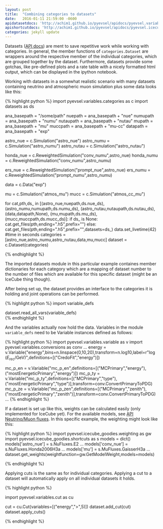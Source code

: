 ```yaml
---
layout: post
title:  "Combining categories to datasets"
date:   2016-01-11 21:59:00 -0600
apidatasetdocs: 'http://achim1.github.io/pyevsel/apidocs/pyevsel.variables.html#module-pyevsel.variables.categories'
apishortcutdocs: 'http://achim1.github.io/pyevsel/apidocs/pyevsel.icecube_goodies.html#module-pyevsel.icecube_goodies.shortcuts'
categories: jekyll update
---
```


Datasets ([API docs][the_link]) are ment to save repetitive work while working with categories. In general, the member functions of `categories.Dataset` are wrappers around the respective member of the individual categories, which are grouped together by the dataset. Furthermore, datasets provide some gotchas, like pre-defined plots and a rate table with a nicely formatted html output, which can be displayed in the ipython notebook.

Working with datasets in a somewhat realistic scenario with many datasets containing neutrino and atmospheric muon simulation plus some data looks like this:

{% highlight python %}
import pyevsel.variables.categories as c
import datasets as ds

ana_basepath   = "/some/path"
nuepath    = ana_basepath + "nue"
numupath   = ana_basepath + "numu"
nutaupath  = ana_basepath + "nutau"
mupath     = ana_basepath + "mu"
muccpath   = ana_basepath + "mu-cc"
datapath   = ana_basepath + "exp"

astro_nue   = c.Simulation("astro_nue")
astro_numu  = c.Simulation("astro_numu")
astro_nutau = c.Simulation("astro_nutau")

honda_nue   = c.ReweightedSimulation("conv_numu",astro_nue)
honda_numu  = c.ReweightedSimulation("conv_numu",astro_numu)

ers_nue   = c.ReweightedSimulation("prompt_nue",astro_nue)
ers_numu  = c.ReweightedSimulation("prompt_numu",astro_numu)

data = c.Data("exp")

mu   = c.Simulation("atmos_mu")
mucc = c.Simulation("atmos_cc_mu")

for cat,pth,ds_ in [(astro_nue,nuepath,ds.nue_ds),(astro_numu,numupath,ds.numu_ds),
                   (astro_nutau,nutaupath,ds.nutau_ds),
                   (data,datapath,None),
                   (mu,mupath,ds.mu_ds),
                   (mucc,muccpath,ds.mucc_ds)]:
    if ds_ is None:
        cat.get_files(pth,ending=".h5",prefix="")
    else:
        cat.get_files(pth,ending=".h5",prefix="",datasets=ds_)
data.set_livetime(42) #time in seconds
categories = [astro_nue,astro_numu,astro_nutau,data,mu,mucc]
dataset = c.Dataset(categories)

{% endhighlight %}

The imported datasets module in this particular example containes member dictionaries for each category which are a mapping of dataset number to the number of files which are available for this specific dataset (might be an IceCube thing though).

After being set up, the dataset provides an interface to the categories it is holding and joint operations can be performed.

{% highlight python %}
import variable_defs

dataset.read_all_vars(variable_defs)        
{% endhighlight %}

And the variables actually now hold the data. Variables in the module `variable_defs` need to be Variable instances defined as follows:

{% highlight python %}
import pyevsel.variables.variable as v
import pyevsel.variables.conversions as conv
...
energy  = v.Variable("energy",bins=n.linspace(0,10,20),transform=n.log10,label=r"$\log(E_{rec}/$GeV$)$",definitions=[("CredoFit","energy")])

mc_p_en = v.Variable("mc_p_en",definitions=[("MCPrimary","energy"),("mostEnergeticPrimary","energy")])
mc_p_ty = v.Variable("mc_p_ty",definitions=[("MCPrimary","type"),("mostEnergeticPrimary","type")],transform=conv.ConvertPrimaryToPDG)
mc_p_ze = v.Variable("mc_p_zen",definitions=[("MCPrimary","zenith"),("mostEnergeticPrimary","zenith")],transform=conv.ConvertPrimaryToPDG)
...
{% endhighlight %}

If a dataset is set up like this, weights can be calculated easily (only implemented for IceCube yet). For the available models, see [API Neutrino/Muon fluxes][the_linksc]. In this specific example, the weighting might look like this:
 
{% highlight python %}
import pyevsel.icecube_goodies.weighting as gw
import pyevsel.icecube_goodies.shortcuts as s
models = dict()
models['astro_nue'] = s.NuFluxes.E2
...
models['conv_nue'] = s.NuFluxes.Honda2006H3a
...
models['mu'] = s.MuFluxes.GaisserH3a
...
dataset.get_weights(weightfunction=gw.GetModelWeight,models=models)

{% endhighlight %}

Applying cuts is the same as for individual categories. Applying a cut to a dataset will automatically apply on all individual datasets it holds.

{% highlight python %} 

import pyevsel.variables.cut as cu

cut = cu.Cut(variables=[("energy",">",5)])
dataset.add_cut(cut)
dataset.apply_cuts()

{% endhighlight %}


[the_link]: {{page.apidatasetdocs}}
[the_linksc]: {{page.apishortcutdocs}}


